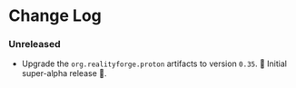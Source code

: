# Change Log

### Unreleased

* Upgrade the `org.realityforge.proton` artifacts to version `0.35`.
 ‎🎉	Initial super-alpha release ‎🎉.
